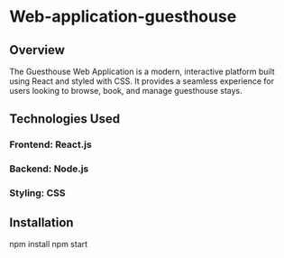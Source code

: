 # Web-application-guesthouse
## Overview
The Guesthouse Web Application is a modern, interactive platform built using React and styled with CSS. It provides a seamless experience for users looking to browse, book, and manage guesthouse stays.
## Technologies Used
### Frontend: React.js
### Backend: Node.js
### Styling: CSS

## Installation
npm install
npm start
